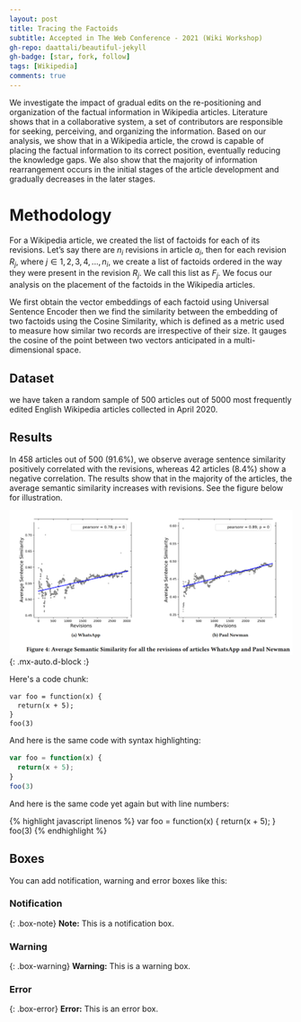 ```yaml
---
layout: post
title: Tracing the Factoids
subtitle: Accepted in The Web Conference - 2021 (Wiki Workshop)
gh-repo: daattali/beautiful-jekyll
gh-badge: [star, fork, follow]
tags: [Wikipedia]
comments: true
---
```


We investigate the impact of gradual edits on the re-positioning and organization of the factual information in Wikipedia articles. Literature shows that in a collaborative system, a set of contributors are responsible for seeking, perceiving, and organizing the information. Based on our analysis, we show that in a Wikipedia article, the crowd is capable of placing the factual information to its correct position, eventually reducing the knowledge gaps. We also show that the majority of information rearrangement occurs in the initial stages of the article development and gradually decreases in the later stages.



# Methodology
For a Wikipedia article, we created the list of factoids for each of its revisions. Let’s say there are $n_i$ revisions in article $a_i$, then for each revision $R_j$, where $j ∈ {1, 2, 3, 4, ...,n_i }$, we create a list of factoids ordered in the way they were present in the revision $R_j$. We call this list as $F_j$. We
focus our analysis on the placement of the factoids in the Wikipedia articles.

We first obtain the vector embeddings of each factoid using Universal Sentence Encoder then we find the similarity between the embedding of two factoids using the Cosine Similarity, which is defined as a metric used to measure how similar two records are irrespective of their size. It gauges the cosine of the point between two vectors anticipated in a multi-dimensional space.

## Dataset
we have taken a random sample of 500 articles out of 5000 most frequently edited English Wikipedia articles collected in April 2020.

## Results

In 458 articles out of 500 (91.6%), we observe average sentence similarity positively correlated with the revisions, whereas 42 articles (8.4%) show a negative correlation. The results show that in the majority of the articles, the average semantic similarity increases with revisions. See the figure below for illustration.

![Crepe](https://github.com/descentis/descentis.github.io/blob/master/assets/img/fig1.png){: .mx-auto.d-block :}

Here's a code chunk:

~~~
var foo = function(x) {
  return(x + 5);
}
foo(3)
~~~

And here is the same code with syntax highlighting:

```javascript
var foo = function(x) {
  return(x + 5);
}
foo(3)
```

And here is the same code yet again but with line numbers:

{% highlight javascript linenos %}
var foo = function(x) {
  return(x + 5);
}
foo(3)
{% endhighlight %}

## Boxes
You can add notification, warning and error boxes like this:

### Notification

{: .box-note}
**Note:** This is a notification box.

### Warning

{: .box-warning}
**Warning:** This is a warning box.

### Error

{: .box-error}
**Error:** This is an error box.
